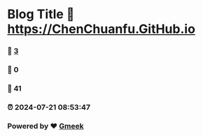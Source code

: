 # Blog Title :link: https://ChenChuanfu.GitHub.io 
### :page_facing_up: [3](https://ChenChuanfu.GitHub.io/tag.html) 
### :speech_balloon: 0 
### :hibiscus: 41 
### :alarm_clock: 2024-07-21 08:53:47 
### Powered by :heart: [Gmeek](https://github.com/Meekdai/Gmeek)

